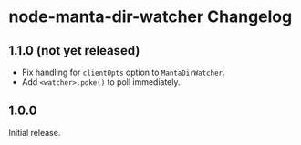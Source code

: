 # node-manta-dir-watcher Changelog

## 1.1.0 (not yet released)

- Fix handling for `clientOpts` option to `MantaDirWatcher`.
- Add `<watcher>.poke()` to poll immediately.


## 1.0.0

Initial release.
